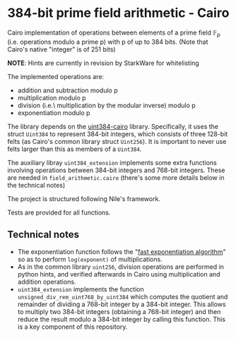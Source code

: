 # 384-bit prime field arithmetic - Cairo

Cairo implementation of operations between elements of a prime field $\mathbb{F}_p$ (i.e. operations modulo a prime p) with p of up to 384 bits. (Note that Cairo's native "integer" is of 251 bits)

**NOTE**: Hints are currently in revision by StarkWare for whitelisting

The implemented operations are:

- addition and subtraction modulo p
- multiplication modulo p
- division (i.e.\ multiplication by the modular inverse) modulo p
- exponentiation modulo p

The library depends on the [uint384-cairo](https://github.com/NethermindEth/uint384-cairo) library. Specifically, it uses the struct `Uint384` to represent 384-bit integers, which consists of three 128-bit felts (as Cairo's common library struct `Uint256`). It is important to never use felts larger than this as members of a `Uint384`.

The auxiliary libray `uint384_extension` implements some extra functions involving operations between 384-bit integers and 768-bit integers. These are needed in `field_arithmetic.cairo` (there's some more details below in the technical notes)

The project is structured following Nile's framework.

Tests are provided for all functions.

## Technical notes

- The exponentiation function follows the "[fast exponentiation algorithm](https://en.wikipedia.org/wiki/Exponentiation_by_squaring)" so as to perform `log(exponent)` of multiplications.
- As in the common library `uint256`, division operations are performed in python hints, and verified afterwards in Cairo using multiplication and addition operations.
- `uint384_extension` implements the function `unsigned_div_rem_uint768_by_uint384` which computes the quotient and remainder of dividing a 768-bit integer by a 384-bit integer. This allows to multiply two 384-bit integers (obtaining a 768-bit integer) and then reduce the result modulo a 384-bit integer by calling this function. This is a key component of this repository.
